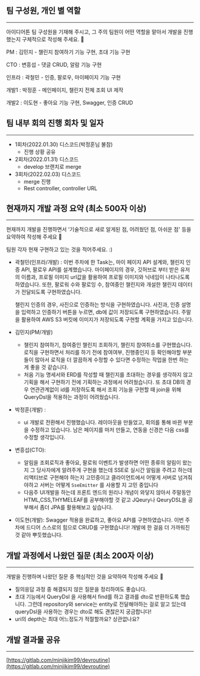 ## 팀 구성원, 개인 별 역할

---

아이디어톤 팀 구성원을 기재해 주시고, 그 주의 팀원이 어떤 역할을 맡아서 개발을 진행했는지 구체적으로 작성해 주세요. 🙂 

PM : 김민지 - 챌린지 참여하기 기능 구현, 초대 기능 구현

CTO : 변흥섭 - 댓글 CRUD, 알람 기능 구현

인프라 : 곽철민 - 인증, 팔로우, 마이페이지 기능 구현 

개발1 : 박정훈 - 메인페이지, 챌린지 전체 조회 UI 제작

개발2 : 이도현 - 좋아요 기능 구현, Swagger, 인증 CRUD

## 팀 내부 회의 진행 회차 및 일자

---

- 1회차(2022.01.30) 디스코드(박정훈님 불참)
    - 진행 상황 공유
- 2회차(2022.01.31) 디스코드
    - develop 브랜치로 merge
- 3회차(2022.02.03) 디스코드
    - merge 진행
    - Rest controller, controller URL

## 현재까지 개발 과정 요약 (최소 500자 이상)

---

현재까지 개발을 진행하면서 ‘기술적으로 새로 알게된 점, 어려웠던 점, 아쉬운 점' 등을 요약하여 작성해 주세요 🙂

팀원 각자 현재 구현하고 있는 것을 적어주세요. :)

- 곽철민(인프라/개발) : 이번 주차에 한 Task는, 마이 페이지 API 설계와, 챌린지 인증 API, 팔로우 API를 설계했습니다. 마이페이지의 경우, 깃허브로 부터 받은 유저의 이름과, 프로필 이미지 urI값을 활용하여 프로필 이미지와 닉네임이 나타나도록 하였습니다. 또한, 팔로워 수와 팔로잉 수, 참여중인 챌린지와 개설한 챌린지 데이터가 전달되도록 구현하였습니다.
    
    챌린지 인증의 경우, 사진으로 인증하는 방식을 구현하였습니다.  사진과, 인증 설명을 입력하고 인증하기 버튼을 누르면, db에 값이 저장되도록 구현하였습니다. 주말을 활용하여 AWS S3 버킷에 이미지가 저장되도록 구현할 계획을 가지고 있습니다.
    
- 김민지(PM/개발)
    - 챌린지 참여하기, 참여중인 챌린지 조회하기, 챌린지 참여취소를 구현했습니다. 로직을 구현하면서 처리를 하기 전에 참여여부, 진행중인지 등 확인해야할 부분들이 많아서 로직을 더 깔끔하게 수정할 수 있다면 수정하는 작업을 한번 하는 게 좋을 것 같습니다.
    - 처음 기능 명세서와 ERD를 작성할 때 챌린지를 초대하는 경우를 생각하지 않고 기획을 해서 구현하기 전에 기획하는 과정에서 어려웠습니다. 또 초대 DB의 경우 연관관계없이 id를 저장하도록 해서 조회 기능을 구현할 때 join을 위해 QueryDsl을 적용하는 과정이 어려웠습니다.
    
- 박정훈(개발) :
    - ui 개발로 전환해서 진행했습니다.  레이아웃을 만들었고, 회의를 통해 바뀐 부분을 수정하고 있습니다. 남은 페이지를 마저 만들고, 연동을 신경쓴 다음 css를 수정할 생각입니다.
- 변흥섭(CTO):
    - 알림을 조회로직과 좋아요, 팔로워 이벤트가 발생하면 어떤 종류의 알림이 왔는지 그 당사자에게 알려주게 구현을 했는데 SSE로 실시간 알림을 주려고 하는데 리액티브로 구현해야 하는지 고민중이고 클라이언트에서 어떻게 서버로 넘겨줘야하고 서버는 어떻게 `SseEmitter` 를 사용할 지 고민 중입니다
    - 다음주 UI개발을 하는데 프론트 엔드의 원리나 개념이 와닿지 않아서 주말동안 HTML,CSS,THYMELEAF를 공부해야할 것 같고 JQeury나 QeuryDSL을 공부해서 좀더 JPA를 활용해보고 싶습니다.
- 이도현(개발): Swagger 적용을 완료하고, 좋아요 API를 구현하였습니다. 이번 주차에 드디어 스스로의 힘으로 CRUD를 구현했습니다! 개발에 한 걸음 더 가까워진 것 같아 뿌듯했습니다.

## 개발 과정에서 나왔던 질문 (최소 200자 이상)

---

개발을 진행하며 나왔던 질문 중 핵심적인 것을 요약하여 작성해 주세요 🙂

- 질의응답 과정 중 해결되지 않은 질문을 정리하여도 좋습니다.
- 초대 기능에서 QueryDsl 을 사용해서 find를 하고 결과를 dto로 반환하도록 했습니다. 그런데 repository와 service는 entity로 전달해야하는 걸로 알고 있는데 queryDsl을 사용하는 경우는 dto로 해도 괜찮은지 궁금합니다!
- uri의 depth는 최대 어느정도가 적절할까요? 상관없나요?

## 개발 결과물 공유

---

[https://gitlab.com/minjikim99/devroutine](https://gitlab.com/minjikim99/devroutine)
